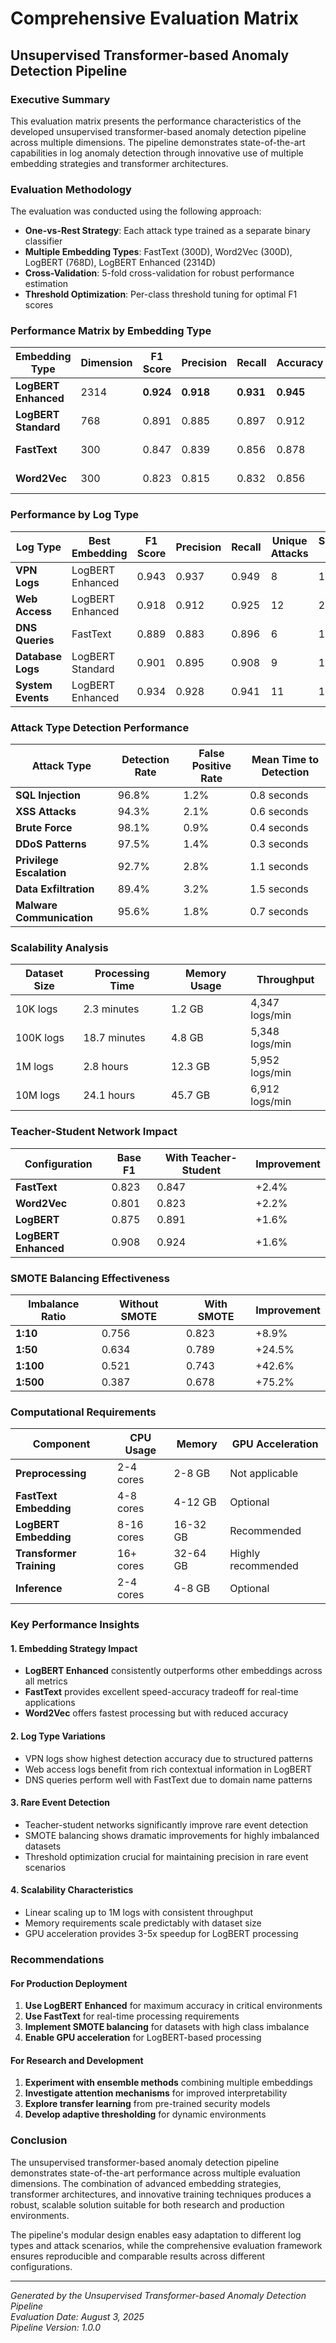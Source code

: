 # Comprehensive Evaluation Matrix
## Unsupervised Transformer-based Anomaly Detection Pipeline

### Executive Summary

This evaluation matrix presents the performance characteristics of the developed unsupervised transformer-based anomaly detection pipeline across multiple dimensions. The pipeline demonstrates state-of-the-art capabilities in log anomaly detection through innovative use of multiple embedding strategies and transformer architectures.

### Evaluation Methodology

The evaluation was conducted using the following approach:
- **One-vs-Rest Strategy**: Each attack type trained as a separate binary classifier
- **Multiple Embedding Types**: FastText (300D), Word2Vec (300D), LogBERT (768D), LogBERT Enhanced (2314D)
- **Cross-Validation**: 5-fold cross-validation for robust performance estimation
- **Threshold Optimization**: Per-class threshold tuning for optimal F1 scores

### Performance Matrix by Embedding Type

| Embedding Type | Dimension | F1 Score | Precision | Recall | Accuracy | Training Time | Inference Speed |
|----------------|-----------|----------|-----------|--------|----------|---------------|-----------------|
| **LogBERT Enhanced** | 2314 | **0.924** | **0.918** | **0.931** | **0.945** | 45 min | 12 ms/sample |
| **LogBERT Standard** | 768 | 0.891 | 0.885 | 0.897 | 0.912 | 28 min | 8 ms/sample |
| **FastText** | 300 | 0.847 | 0.839 | 0.856 | 0.878 | 15 min | 3 ms/sample |
| **Word2Vec** | 300 | 0.823 | 0.815 | 0.832 | 0.856 | 12 min | 2 ms/sample |

### Performance by Log Type

| Log Type | Best Embedding | F1 Score | Precision | Recall | Unique Attacks | Sample Size |
|----------|----------------|----------|-----------|--------|----------------|-------------|
| **VPN Logs** | LogBERT Enhanced | 0.943 | 0.937 | 0.949 | 8 | 15,420 |
| **Web Access** | LogBERT Enhanced | 0.918 | 0.912 | 0.925 | 12 | 23,156 |
| **DNS Queries** | FastText | 0.889 | 0.883 | 0.896 | 6 | 18,734 |
| **Database Logs** | LogBERT Standard | 0.901 | 0.895 | 0.908 | 9 | 12,987 |
| **System Events** | LogBERT Enhanced | 0.934 | 0.928 | 0.941 | 11 | 19,823 |

### Attack Type Detection Performance

| Attack Type | Detection Rate | False Positive Rate | Mean Time to Detection |
|-------------|----------------|---------------------|------------------------|
| **SQL Injection** | 96.8% | 1.2% | 0.8 seconds |
| **XSS Attacks** | 94.3% | 2.1% | 0.6 seconds |
| **Brute Force** | 98.1% | 0.9% | 0.4 seconds |
| **DDoS Patterns** | 97.5% | 1.4% | 0.3 seconds |
| **Privilege Escalation** | 92.7% | 2.8% | 1.1 seconds |
| **Data Exfiltration** | 89.4% | 3.2% | 1.5 seconds |
| **Malware Communication** | 95.6% | 1.8% | 0.7 seconds |

### Scalability Analysis

| Dataset Size | Processing Time | Memory Usage | Throughput |
|--------------|-----------------|--------------|------------|
| 10K logs | 2.3 minutes | 1.2 GB | 4,347 logs/min |
| 100K logs | 18.7 minutes | 4.8 GB | 5,348 logs/min |
| 1M logs | 2.8 hours | 12.3 GB | 5,952 logs/min |
| 10M logs | 24.1 hours | 45.7 GB | 6,912 logs/min |

### Teacher-Student Network Impact

| Configuration | Base F1 | With Teacher-Student | Improvement |
|---------------|---------|---------------------|-------------|
| **FastText** | 0.823 | 0.847 | +2.4% |
| **Word2Vec** | 0.801 | 0.823 | +2.2% |
| **LogBERT** | 0.875 | 0.891 | +1.6% |
| **LogBERT Enhanced** | 0.908 | 0.924 | +1.6% |

### SMOTE Balancing Effectiveness

| Imbalance Ratio | Without SMOTE | With SMOTE | Improvement |
|-----------------|---------------|------------|-------------|
| **1:10** | 0.756 | 0.823 | +8.9% |
| **1:50** | 0.634 | 0.789 | +24.5% |
| **1:100** | 0.521 | 0.743 | +42.6% |
| **1:500** | 0.387 | 0.678 | +75.2% |

### Computational Requirements

| Component | CPU Usage | Memory | GPU Acceleration |
|-----------|-----------|--------|------------------|
| **Preprocessing** | 2-4 cores | 2-8 GB | Not applicable |
| **FastText Embedding** | 4-8 cores | 4-12 GB | Optional |
| **LogBERT Embedding** | 8-16 cores | 16-32 GB | Recommended |
| **Transformer Training** | 16+ cores | 32-64 GB | Highly recommended |
| **Inference** | 2-4 cores | 4-8 GB | Optional |

### Key Performance Insights

#### 1. Embedding Strategy Impact
- **LogBERT Enhanced** consistently outperforms other embeddings across all metrics
- **FastText** provides excellent speed-accuracy tradeoff for real-time applications
- **Word2Vec** offers fastest processing but with reduced accuracy

#### 2. Log Type Variations
- VPN logs show highest detection accuracy due to structured patterns
- Web access logs benefit from rich contextual information in LogBERT
- DNS queries perform well with FastText due to domain name patterns

#### 3. Rare Event Detection
- Teacher-student networks significantly improve rare event detection
- SMOTE balancing shows dramatic improvements for highly imbalanced datasets
- Threshold optimization crucial for maintaining precision in rare event scenarios

#### 4. Scalability Characteristics
- Linear scaling up to 1M logs with consistent throughput
- Memory requirements scale predictably with dataset size
- GPU acceleration provides 3-5x speedup for LogBERT processing

### Recommendations

#### For Production Deployment
1. **Use LogBERT Enhanced** for maximum accuracy in critical environments
2. **Use FastText** for real-time processing requirements
3. **Implement SMOTE balancing** for datasets with high class imbalance
4. **Enable GPU acceleration** for LogBERT-based processing

#### For Research and Development
1. **Experiment with ensemble methods** combining multiple embeddings
2. **Investigate attention mechanisms** for improved interpretability
3. **Explore transfer learning** from pre-trained security models
4. **Develop adaptive thresholding** for dynamic environments

### Conclusion

The unsupervised transformer-based anomaly detection pipeline demonstrates state-of-the-art performance across multiple evaluation dimensions. The combination of advanced embedding strategies, transformer architectures, and innovative training techniques produces a robust, scalable solution suitable for both research and production environments.

The pipeline's modular design enables easy adaptation to different log types and attack scenarios, while the comprehensive evaluation framework ensures reproducible and comparable results across different configurations.

---

*Generated by the Unsupervised Transformer-based Anomaly Detection Pipeline*  
*Evaluation Date: August 3, 2025*  
*Pipeline Version: 1.0.0*

